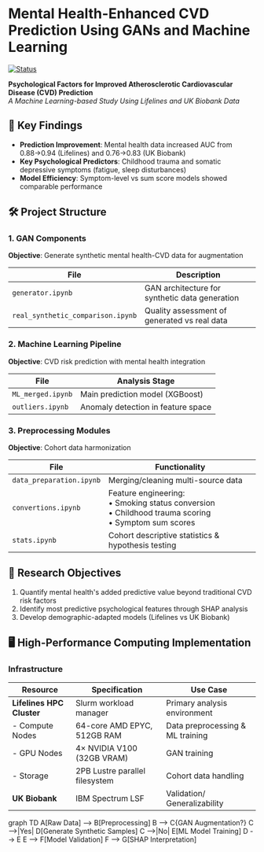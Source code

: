 # Mental Health-Enhanced CVD Prediction Using GANs and Machine Learning

[![Status](https://img.shields.io/badge/Status-Work%20in%20Progress-orange)]()

**Psychological Factors for Improved Atherosclerotic Cardiovascular Disease (CVD) Prediction**  
*A Machine Learning-based Study Using Lifelines and UK Biobank Data*

## 📌 Key Findings 
- **Prediction Improvement**: Mental health data increased AUC from 0.88→0.94 (Lifelines) and 0.76→0.83 (UK Biobank)
- **Key Psychological Predictors**: Childhood trauma and somatic depressive symptoms (fatigue, sleep disturbances)
- **Model Efficiency**: Symptom-level vs sum score models showed comparable performance

## 🛠️ Project Structure

### 1. GAN Components
**Objective**: Generate synthetic mental health-CVD data for augmentation

| File | Description |
|------|-------------|
| `generator.ipynb` | GAN architecture for synthetic data generation |
| `real_synthetic_comparison.ipynb` | Quality assessment of generated vs real data |

### 2. Machine Learning Pipeline
**Objective**: CVD risk prediction with mental health integration

| File | Analysis Stage |
|------|---------------|
| `ML_merged.ipynb` | Main prediction model (XGBoost) |
| `outliers.ipynb` | Anomaly detection in feature space |

### 3. Preprocessing Modules
**Objective**: Cohort data harmonization

| File | Functionality |
|------|--------------|
| `data_preparation.ipynb` | Merging/cleaning multi-source data |
| `convertions.ipynb` | Feature engineering:<br>• Smoking status conversion<br>• Childhood trauma scoring<br>• Symptom sum scores |
| `stats.ipynb` | Cohort descriptive statistics & hypothesis testing |

## 🎯 Research Objectives
1. Quantify mental health's added predictive value beyond traditional CVD risk factors
2. Identify most predictive psychological features through SHAP analysis
3. Develop demographic-adapted models (Lifelines vs UK Biobank)

## 🖥️ High-Performance Computing Implementation

### Infrastructure
| **Resource**               | **Specification**                          | **Use Case**                     |
|----------------------------|-------------------------------------------|----------------------------------|
| **Lifelines HPC Cluster**  | Slurm workload manager                    | Primary analysis environment    |
| - Compute Nodes            | 64-core AMD EPYC, 512GB RAM               | Data preprocessing & ML training|
| - GPU Nodes                | 4× NVIDIA V100 (32GB VRAM)                | GAN training                   |
| - Storage                  | 2PB Lustre parallel filesystem            | Cohort data handling           |
| **UK Biobank**             | IBM Spectrum LSF                          | Validation/ Generalizability   |

graph TD
    A[Raw Data] --> B[Preprocessing]
    B --> C{GAN Augmentation?}
    C -->|Yes| D[Generate Synthetic Samples]
    C -->|No| E[ML Model Training]
    D --> E
    E --> F[Model Validation]
    F --> G[SHAP Interpretation]
